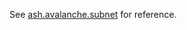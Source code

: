 See [ash.avalanche.subnet](https://ash.center/docs/toolkit/ansible-avalanche-collection/reference/roles/avalanche-subnet) for reference.
